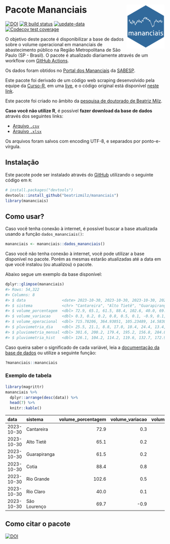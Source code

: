 
<!-- README.md is generated from README.Rmd. Please edit that file -->

# Pacote Mananciais <img src="man/figures/hexlogo.png" align="right" width = "120px"/>

<!-- badges: start -->

[![DOI](https://zenodo.org/badge/DOI/10.5281/zenodo.4733056.svg)](https://doi.org/10.5281/zenodo.4733056)
[![R build
status](https://github.com/beatrizmilz/mananciais/workflows/R-CMD-check/badge.svg)](https://github.com/beatrizmilz/mananciais/actions)
[![update-data](https://github.com/beatrizmilz/mananciais/actions/workflows/2-update_data.yaml/badge.svg)](https://github.com/beatrizmilz/mananciais/actions/workflows/2-update_data.yaml)
[![Codecov test
coverage](https://codecov.io/gh/beatrizmilz/mananciais/branch/master/graph/badge.svg)](https://codecov.io/gh/beatrizmilz/mananciais?branch=master)
<!-- badges: end -->

O objetivo deste pacote é disponibilizar a base de dados sobre o volume
operacional em mananciais de abastecimento público na Região
Metropolitana de São Paulo (SP - Brasil). O pacote é atualizado
diariamente através de um workflow com [GitHub
Actions](https://github.com/beatrizmilz/mananciais/actions).

Os dados foram obtidos no [Portal dos
Mananciais](http://mananciais.sabesp.com.br/Situacao) da
[SABESP](http://site.sabesp.com.br/site/Default.aspx).

Este pacote foi derivado de um código web scraping desenvolvido pela
equipe da [Curso-R](https://www.curso-r.com/), em uma
[live](https://youtu.be/jvZIxrMmOcQ), e o código original está
disponível [neste
link](https://github.com/curso-r/lives/blob/master/drafts/20200730_scraper_sabesp.R).

Este pacote foi criado no âmbito da [pesquisa de doutorado de Beatriz
Milz](https://beatrizmilz.github.io/tese/).

**Caso você não utilize R**, é possível **fazer download da base de
dados** através dos seguintes links:

- [Arquivo
  `.csv`](https://github.com/beatrizmilz/mananciais/raw/master/inst/extdata/mananciais.csv)
- [Arquivo
  `.xlsx`](https://github.com/beatrizmilz/mananciais/blob/master/inst/extdata/mananciais.xlsx?raw=true)

Os arquivos foram salvos com encoding UTF-8, e separados por
ponto-e-vírgula.

## Instalação

Este pacote pode ser instalado através do [GitHub](https://github.com/)
utilizando o seguinte código em `R`:

``` r
# install.packages("devtools")
devtools::install_github("beatrizmilz/mananciais")
library(mananciais)
```

## Como usar?

Caso você tenha conexão à internet, é possível buscar a base atualizada
usando a função `dados_mananciais()`:

``` r
mananciais <- mananciais::dados_mananciais() 
```

Caso você não tenha conexão à internet, você pode utilizar a base
disponível no pacote. Porém as mesmas estarão atualizadas até a data em
que você instalou (ou atualizou) o pacote.

Abaixo segue um exemplo da base disponível:

``` r
dplyr::glimpse(mananciais)
#> Rows: 54,322
#> Columns: 8
#> $ data                <date> 2023-10-30, 2023-10-30, 2023-10-30, 2023-10-30, 2…
#> $ sistema             <chr> "Cantareira", "Alto Tietê", "Guarapiranga", "Cotia…
#> $ volume_porcentagem  <dbl> 72.9, 65.1, 61.5, 88.4, 102.6, 40.0, 69.7, 72.6, 6…
#> $ volume_variacao     <dbl> 0.3, 0.2, 0.2, 0.8, 0.5, 0.1, -0.9, 0.1, -0.2, -0.…
#> $ volume_operacional  <dbl> 715.78206, 364.93051, 105.23489, 14.58307, 115.066…
#> $ pluviometria_dia    <dbl> 25.5, 21.1, 8.8, 17.0, 10.4, 24.4, 13.4, 0.0, 0.1,…
#> $ pluviometria_mensal <dbl> 301.6, 200.2, 179.4, 195.2, 156.8, 284.8, 263.6, 2…
#> $ pluviometria_hist   <dbl> 126.1, 104.2, 114.2, 119.6, 132.7, 172.9, 141.7, 1…
```

Caso queira saber o significado de cada variável, leia a [documentação
da base de
dados](https://beatrizmilz.github.io/mananciais/reference/mananciais.html)
ou utilize a seguinte função:

``` r
?mananciais::mananciais
```

### Exemplo de tabela

``` r
library(magrittr)
mananciais %>% 
  dplyr::arrange(desc(data)) %>% 
  head(7) %>%
  knitr::kable()
```

| data       | sistema      | volume_porcentagem | volume_variacao | volume_operacional | pluviometria_dia | pluviometria_mensal | pluviometria_hist |
|:-----------|:-------------|-------------------:|----------------:|-------------------:|-----------------:|--------------------:|------------------:|
| 2023-10-30 | Cantareira   |               72.9 |             0.3 |          715.78206 |             25.5 |               301.6 |             126.1 |
| 2023-10-30 | Alto Tietê   |               65.1 |             0.2 |          364.93051 |             21.1 |               200.2 |             104.2 |
| 2023-10-30 | Guarapiranga |               61.5 |             0.2 |          105.23489 |              8.8 |               179.4 |             114.2 |
| 2023-10-30 | Cotia        |               88.4 |             0.8 |           14.58307 |             17.0 |               195.2 |             119.6 |
| 2023-10-30 | Rio Grande   |              102.6 |             0.5 |          115.06678 |             10.4 |               156.8 |             132.7 |
| 2023-10-30 | Rio Claro    |               40.0 |             0.1 |            5.46457 |             24.4 |               284.8 |             172.9 |
| 2023-10-30 | São Lourenço |               69.7 |            -0.9 |           61.93004 |             13.4 |               263.6 |             141.7 |

## Como citar o pacote

[![DOI](https://zenodo.org/badge/DOI/10.5281/zenodo.4733056.svg)](https://doi.org/10.5281/zenodo.4733056)
